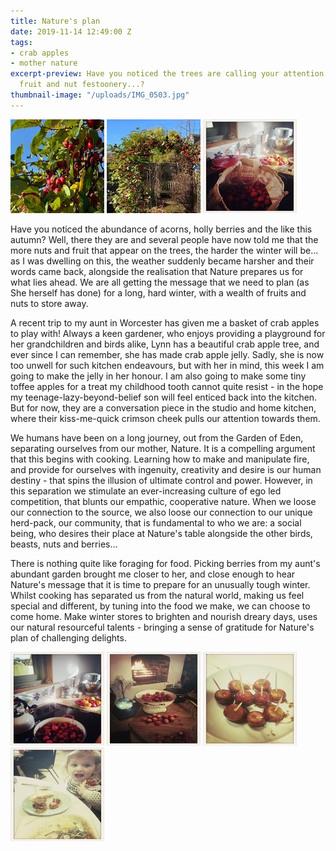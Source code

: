 ```yaml
---
title: Nature's plan
date: 2019-11-14 12:49:00 Z
tags:
- crab apples
- mother nature
excerpt-preview: Have you noticed the trees are calling your attention with their
  fruit and nut festoonery...?
thumbnail-image: "/uploads/IMG_0503.jpg"
---
```


![IMG_0503.jpeg](/uploads/IMG_0503.jpeg)
![IMG_0502.jpeg](/uploads/IMG_0502.jpeg)
![IMG_2983-190fd4.jpeg](/uploads/IMG_2983-190fd4.jpeg)

Have you noticed the abundance of acorns, holly berries and the like this autumn?  Well, there they are and several people have now told me that the more nuts and fruit that appear on the trees, the harder the winter will be... as I was dwelling on this, the weather suddenly became harsher and their words came back, alongside the realisation that Nature prepares us for what lies ahead.  We are all getting the message that we need to plan (as She herself has done) for a long, hard winter, with a wealth of fruits and nuts to store away.

A recent trip to my aunt in Worcester has given me a basket of crab apples to play with! Always a keen gardener, who enjoys providing a playground for her grandchildren and birds alike, Lynn has a beautiful crab apple tree, and ever since I can remember, she has made crab apple jelly.  Sadly, she is now too unwell for such kitchen endeavours, but with her in mind, this week I am going to make the jelly in her honour. I am also going to make some tiny toffee apples for a treat my childhood tooth cannot quite resist - in the hope my teenage-lazy-beyond-belief son will feel enticed back into the kitchen.  But for now, they are a conversation piece in the studio and home kitchen, where their kiss-me-quick crimson cheek pulls our attention towards them.

We humans have been on a long journey, out from the Garden of Eden, separating ourselves from our mother, Nature.  It is a compelling argument that this begins with cooking. Learning how to make and manipulate fire, and provide for ourselves with ingenuity, creativity and desire is our human destiny - that spins the illusion of ultimate control and power.  However, in this separation we stimulate an ever-increasing culture of ego led competition, that blunts our empathic, cooperative nature.  When we loose our connection to the source, we also loose our connection to our unique herd-pack, our community, that is fundamental to who we are: a social being, who desires their place at Nature's table alongside the other birds, beasts, nuts and berries...

There is nothing quite like foraging for food.   Picking berries from my aunt's abundant garden brought me closer to her, and close enough to hear Nature's message that it is time to prepare for an unusually tough winter. Whilst cooking has separated us from the natural world, making us feel special and different, by tuning into the food we make, we can choose to come home.  Make winter stores to brighten and nourish dreary days, uses our natural resourceful talents - bringing a sense of gratitude for Nature's plan of challenging delights.

![IMG_2993-43d669.jpeg](/uploads/IMG_2993-43d669.jpeg)
![IMG_3050.jpeg](/uploads/IMG_3050.jpeg)
![IMG_3049.jpeg](/uploads/IMG_3049.jpeg)
![IMG_3052.jpeg](/uploads/IMG_3052.jpeg)



 
